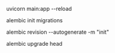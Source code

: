 uvicorn main:app --reload

alembic init migrations

alembic revision --autogenerate -m "init"

alembic upgrade head
